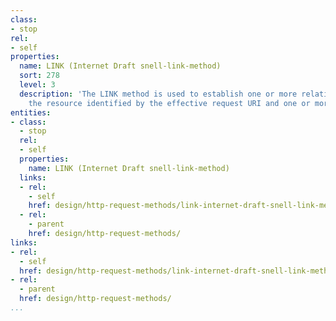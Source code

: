 ```yaml
---
class:
- stop
rel:
- self
properties:
  name: LINK (Internet Draft snell-link-method)
  sort: 278
  level: 3
  description: 'The LINK method is used to establish one or more relationships between
    the resource identified by the effective request URI and one or more other resources. '
entities:
- class:
  - stop
  rel:
  - self
  properties:
    name: LINK (Internet Draft snell-link-method)
  links:
  - rel:
    - self
    href: design/http-request-methods/link-internet-draft-snell-link-method.md
  - rel:
    - parent
    href: design/http-request-methods/
links:
- rel:
  - self
  href: design/http-request-methods/link-internet-draft-snell-link-method.md
- rel:
  - parent
  href: design/http-request-methods/
...
```

